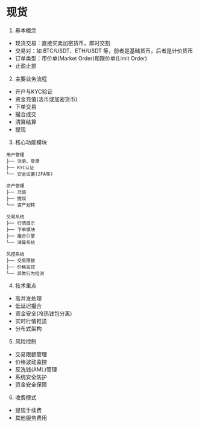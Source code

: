 # 现货

1. 基本概念
- 现货交易：直接买卖加密货币，即时交割
- 交易对：如 BTC/USDT、ETH/USDT 等，前者是基础货币，后者是计价货币
- 订单类型：市价单(Market Order)和限价单(Limit Order)
- 止盈止损

2. 主要业务流程
- 开户与KYC验证
- 资金充值(法币或加密货币)
- 下单交易
- 撮合成交
- 清算结算
- 提现
  
3. 核心功能模块
```
用户管理
├── 注册、登录
├── KYC认证
└── 安全设置(2FA等)

资产管理
├── 充值
├── 提现 
└── 资产划转

交易系统
├── 行情展示
├── 下单模块
├── 撮合引擎
└── 清算系统

风控系统
├── 交易限额
├── 价格监控
└── 异常行为检测
```
4. 技术重点
- 高并发处理
- 低延迟撮合
- 资金安全(冷热钱包分离)
- 实时行情推送
- 分布式架构
  
5. 风险控制
- 交易限额管理
- 价格波动监控
- 反洗钱(AML)管理
- 系统安全防护
- 资金安全保障
  
6. 收费模式
- 提现手续费
- 其他服务费用

